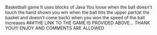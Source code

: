 Basketball game
It uses blocks of Java
You loose when the ball doesn't touch the hand shown
you win when the ball hits the upper part(at the basket and doesn't come back)
when you won the speed of the ball increases
###THE LINK TO THE GAME IS PROVIDED ABOVE...
THANK YOU!!!
ENJOY AND COMMENTS ARE ALLOWED
